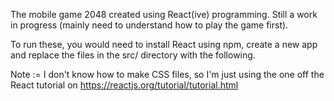 The mobile game 2048 created using React(ive) programming. Still a work in progress (mainly need to understand how to
play the game first). 

To run these, you would need to install React using npm, create a new app and replace the files in the src/ directory with the following. 

Note :=
  I don't know how to make CSS files, so I'm just using the one off the React tutorial on https://reactjs.org/tutorial/tutorial.html
